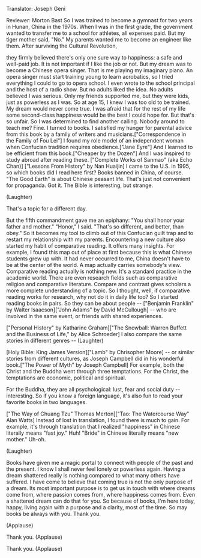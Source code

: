 

Translator: Joseph Geni

Reviewer: Morton Bast
So I was trained to become a gymnast
for two years in Hunan, China in the 1970s.
When I was in the first grade, the government
wanted to transfer me to a school for athletes,
all expenses paid.
But my tiger mother said, &quot;No.&quot;
My parents wanted me to become
an engineer like them.
After surviving the Cultural Revolution,

they firmly believed there&#39;s only one sure way to happiness:
a safe and well-paid job.
It is not important if I like the job or not.
But my dream was to become a Chinese opera singer.
That is me playing my imaginary piano.
An opera singer must start training young
to learn acrobatics,
so I tried everything I could to go to opera school.
I even wrote to the school principal
and the host of a radio show.
But no adults liked the idea.
No adults believed I was serious.
Only my friends supported me, but they were kids,
just as powerless as I was.
So at age 15, I knew I was too old to be trained.
My dream would never come true.
I was afraid that for the rest of my life
some second-class happiness
would be the best I could hope for.
But that&#39;s so unfair.
So I was determined to find another calling.
Nobody around to teach me? Fine.
I turned to books.
I satisfied my hunger for parental advice
from this book by a family of writers and musicians.[&quot;Correspondence in the Family of Fou Lei&quot;]
I found my role model of an independent woman
when Confucian tradition requires obedience.[&quot;Jane Eyre&quot;]
And I learned to be efficient from this book.[&quot;Cheaper by the Dozen&quot;]
And I was inspired to study abroad after reading these.
[&quot;Complete Works of Sanmao&quot; (aka Echo Chan)] [&quot;Lessons From History&quot; by Nan Huaijin]
I came to the U.S. in 1995,
so which books did I read here first?
Books banned in China, of course.
&quot;The Good Earth&quot; is about Chinese peasant life.
That&#39;s just not convenient for propaganda. Got it.
The Bible is interesting, but strange.

(Laughter)

That&#39;s a topic for a different day.

But the fifth commandment gave me an epiphany:
&quot;You shall honor your father and mother.&quot;
&quot;Honor,&quot; I said. &quot;That&#39;s so different,
and better, than obey.&quot;
So it becomes my tool to climb out
of this Confucian guilt trap
and to restart my relationship with my parents.
Encountering a new culture also started my habit
of comparative reading.
It offers many insights.
For example, I found this map out of place at first
because this is what Chinese students grew up with.
It had never occurred to me,
China doesn&#39;t have to be at the center of the world.
A map actually carries somebody&#39;s view.
Comparative reading actually is nothing new.
It&#39;s a standard practice in the academic world.
There are even research fields
such as comparative religion and comparative literature.
Compare and contrast gives scholars
a more complete understanding of a topic.
So I thought, well, if comparative reading
works for research, why not do it in daily life too?
So I started reading books in pairs.
So they can be about people --
[&quot;Benjamin Franklin&quot; by Walter Isaacson][&quot;John Adams&quot; by David McCullough] --
who are involved in the same event,
or friends with shared experiences.

[&quot;Personal History&quot; by Katharine Graham][&quot;The Snowball: Warren Buffett and the Business of Life,&quot; by Alice Schroeder]
I also compare the same stories in different genres -- 
(Laughter)


[Holy Bible: King James Version][&quot;Lamb&quot; by Chrisopher Moore] --
or similar stories from different cultures,
as Joseph Campbell did in his wonderful book.[&quot;The Power of Myth&quot; by Joseph Campbell]
For example, both the Christ and the Buddha
went through three temptations.
For the Christ, the temptations
are economic, political and spiritual.

For the Buddha, they are all psychological:
lust, fear and social duty -- interesting.
So if you know a foreign language, it&#39;s also fun
to read your favorite books in two languages.

[&quot;The Way of Chuang Tzu&quot; Thomas Merton][&quot;Tao: The Watercourse Way&quot; Alan Watts]
Instead of lost in translation, I found there is much to gain.
For example, it&#39;s through translation that I realized
&quot;happiness&quot; in Chinese literally means &quot;fast joy.&quot; Huh!
&quot;Bride&quot; in Chinese literally means &quot;new mother.&quot; Uh-oh.

(Laughter)

Books have given me a magic portal to connect with people
of the past and the present.
I know I shall never feel lonely or powerless again.
Having a dream shattered really is nothing
compared to what many others have suffered.
I have come to believe that coming true
is not the only purpose of a dream.
Its most important purpose is to get us in touch
with where dreams come from,
where passion comes from, where happiness comes from.
Even a shattered dream can do that for you.
So because of books, I&#39;m here today,
happy, living again with a purpose and a clarity,
most of the time.
So may books be always with you.
Thank you.

(Applause)

Thank you. 
(Applause)

Thank you. 
(Applause)

